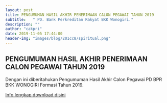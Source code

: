 ```yaml
---
layout: post
title: PENGUMUMAN HASIL AKHIR PENERIMAAN CALON PEGAWAI TAHUN 2019
subtitle:   " PD. Bank Perkreditan Rakyat BKK Wonogiri."
description: ""
author: "cakpri"
date: 2019-11-05 17:44:00
header-img: "images/blog/201cc8/spiritual.png"
---
```



## PENGUMUMAN HASIL AKHIR PENERIMAAN CALON PEGAWAI TAHUN 2019

Dengan ini diberitahukan Pengumuman Hasil Akhir Calon Pegawai PD BPR BKK WONOGIRI Formasi Tahun 2019.

[Info lengkap download disini](/publikasi/Loker/PENGUMUMAN_AKHIR_CALON_PEGAWAI_PD_BPR_BKK_WONOGIRI_TAHUN_2019.pdf)